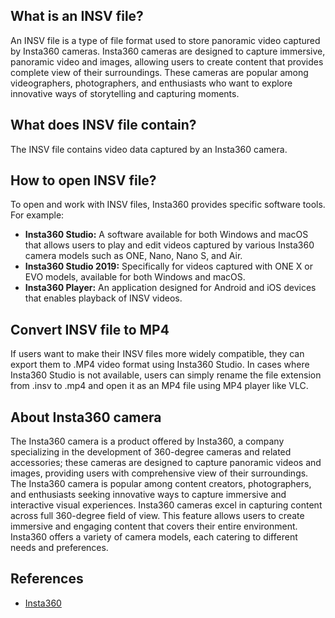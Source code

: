 ## What is an INSV file?

An INSV file is a type of file format used to store panoramic video captured by Insta360 cameras. Insta360 cameras are designed to capture immersive, panoramic video and images, allowing users to create content that provides complete view of their surroundings. These cameras are popular among videographers, photographers, and enthusiasts who want to explore innovative ways of storytelling and capturing moments.

## What does INSV file contain?

The INSV file contains video data captured by an Insta360 camera.

## How to open INSV file?

To open and work with INSV files, Insta360 provides specific software tools. For example:

-   **Insta360 Studio:** A software available for both Windows and macOS that allows users to play and edit videos captured by various Insta360 camera models such as ONE, Nano, Nano S, and Air.
-   **Insta360 Studio 2019:** Specifically for videos captured with ONE X or EVO models, available for both Windows and macOS.
-   **Insta360 Player:** An application designed for Android and iOS devices that enables playback of INSV videos.

## Convert INSV file to MP4

If users want to make their INSV files more widely compatible, they can export them to .MP4 video format using Insta360 Studio. In cases where Insta360 Studio is not available, users can simply rename the file extension from .insv to .mp4 and open it as an MP4 file using MP4 player like VLC.

## About Insta360 camera

The Insta360 camera is a product offered by Insta360, a company specializing in the development of 360-degree cameras and related accessories; these cameras are designed to capture panoramic videos and images, providing users with comprehensive view of their surroundings. The Insta360 camera is popular among content creators, photographers, and enthusiasts seeking innovative ways to capture immersive and interactive visual experiences. Insta360 cameras excel in capturing content across full 360-degree field of view. This feature allows users to create immersive and engaging content that covers their entire environment. Insta360 offers a variety of camera models, each catering to different needs and preferences.

## References
* [Insta360](https://en.wikipedia.org/wiki/Insta360)
